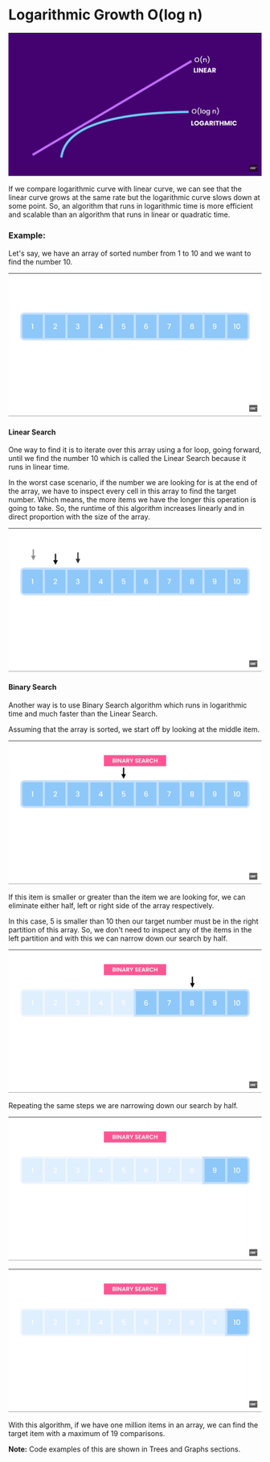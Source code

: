 # Logarithmic Growth O(log n)

![Linear vs logarithmic curve](<linear vs logarithmic curve.png>)

If we compare logarithmic curve with linear curve, we can see that the linear curve grows at the same rate but the logarithmic curve slows down at some point. So, an algorithm that runs in logarithmic time is more efficient and scalable than an algorithm that runs in linear or quadratic time.

### Example:

Let's say, we have an array of sorted number from 1 to 10 and we want to find the number 10.

![An array of sorted numbers](array_of_sorted_numbers.png)

#### Linear Search

One way to find it is to iterate over this array using a for loop, going forward, until we find the number 10 which is called the Linear Search because it runs in linear time.

In the worst case scenario, if the number we are looking for is at the end of the array, we have to inspect every cell in this array to find the target number. Which means, the more items we have the longer this operation is going to take. So, the runtime of this algorithm increases linearly and in direct proportion with the size of the array.

![Iterating over an array of sorted numbers](iterating_over_an_array_of_sorted_numbers.png)

#### Binary Search

Another way is to use Binary Search algorithm which runs in logarithmic time and much faster than the Linear Search.

Assuming that the array is sorted, we start off by looking at the middle item.

![Starting binary search with the middle item](starting_binary_search_with_the_middle_item.png)

If this item is smaller or greater than the item we are looking for, we can eliminate either half, left or right side of the array respectively.

In this case, 5 is smaller than 10 then our target number must be in the right partition of this array. So, we don't need to inspect any of the items in the left partition and with this we can narrow down our search by half.

![Eliminating left half of the sorted array](eliminating_left_half_of_the_sorted_array.png)

Repeating the same steps we are narrowing down our search by half.

![Eliminating more items](eliminating_more_items.png)

![Found the target number](found_the_target_number.png)

With this algorithm, if we have one million items in an array, we can find the target item with a maximum of 19 comparisons.

**Note:** Code examples of this are shown in Trees and Graphs sections.